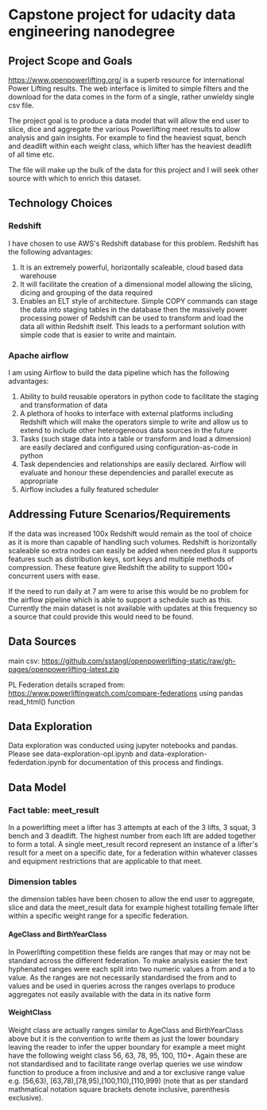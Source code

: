# Capstone project for udacity data engineering nanodegree

## Project Scope and Goals
https://www.openpowerlifting.org/ is a superb resource for international Power Lifting results. The web interface is limited to simple filters and the download for the data comes in the form of a single, rather unwieldy single csv file.

The project goal is to produce a data model that will allow the end user to slice, dice and aggregate the various Powerlifting meet results to allow analysis and gain insights. For example to find the heaviest squat, bench and deadlift within each weight class, which lifter has the heaviest deadlift of all time etc.

The file will make up the bulk of the data for this project and I will seek other source with which to enrich this dataset.

## Technology Choices

### Redshift
I have chosen to use AWS's Redshift database for this problem. Redshift has the following advantages:

1. It is an extremely powerful, horizontally scaleable, cloud based data warehouse
2. It will facilitate the creation of a dimensional model allowing the slicing, dicing and grouping of the data required
3. Enables an ELT style of architecture. Simple COPY commands can stage the data into staging tables in the database then the massively power processing power of Redshift can be used to transform and load the data all within Redshift itself. This leads to a performant solution with simple code that is easier to write and maintain.

### Apache airflow
I am using Airflow to build the data pipeline which has the following advantages:
1. Ability to build reusable operators in python code to facilitate the staging and transformation of data
2. A plethora of hooks to interface with external platforms including Redshift which will make the operators simple to write and allow us to extend to include other heterogeneous data sources in the future
3. Tasks (such stage data into a table or transform and load a dimension) are easily declared and configured using configuration-as-code in python
4. Task dependencies and relationships are easily declared. Airflow will evaluate and honour these dependencies and parallel execute as appropriate
5. Airflow includes a fully featured scheduler

## Addressing Future Scenarios/Requirements

If the data was increased 100x Redshift would remain as the tool of choice as it is more than capable of handling such volumes. Redshift is horizontally scaleable so extra nodes can easily be added when needed plus it supports features such as distribution keys, sort keys and multiple methods of compression. These feature give Redshift the ability to support 100+ concurrent users with ease.

If the need to run daily at 7 am were to arise this would be no problem for the airflow pipeline which is able to support a schedule such as this. Currently the main dataset is not available  with updates at this frequency so a source that could provide this would need to be found.

## Data Sources

main csv: https://github.com/sstangl/openpowerlifting-static/raw/gh-pages/openpowerlifting-latest.zip

PL Federation details scraped from: https://www.powerliftingwatch.com/compare-federations using pandas read_html() function

## Data Exploration

Data exploration was conducted using jupyter notebooks and pandas. Please see data-exploration-opl.ipynb and data-exploration-federdation.ipynb for documentation of this process and findings.

## Data Model

### Fact table: meet_result
In a powerlifting meet a lifter has 3 attempts at each of the 3 lifts, 3 squat, 3 bench and 3 deadlift. The highest number from each lift are added together to form a total. A single meet_result record represent an instance of a lifter's result for a meet on a specific date, for a federation within whatever classes and equipment restrictions that are applicable to that meet.

### Dimension tables
the dimension tables have been chosen to allow the end user to aggregate, slice and data the meet_result data for example highest totalling female lifter within a specific weight range for a specific federation.

#### AgeClass and BirthYearClass
In Powerlifting competition these fields are ranges that may or may not be standard across the different federation. To make analysis easier the text hyphenated ranges were each split into two numeric values a from and a to value. As the ranges are not necessarily standardised the from and to values and be used in queries across the ranges overlaps to produce aggregates not easily available with the data in its native form
#### WeightClass
Weight class are actually ranges similar to AgeClass and BirthYearClass above but it is the convention to write them as just the lower boundary leaving the reader to infer the upper boundary for example a meet might have the following weight class 56, 63, 78, 95, 100, 110+. Again these are not standardised and to facilitate range overlap queries we use window function to produce a from inclusive and and a tor exclusive range value e.g. [56,63), [63,78),[78,95),[100,110),[110,999) (note that as per standard mathmatical notation square brackets denote inclusive, parenthesis exclusive).


